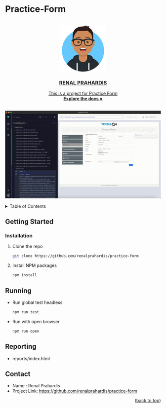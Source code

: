 # Practice-Form

<div id="top"></div>



<!-- PROJECT LOGO -->
<br />
<div align="center">
  <a href="https://github.com/renalprahardis/practice-form">
    <img src="images/avatar.png" style="width:150px;>                                    
  </a>

  <h3 align="center"></h3>                                       
  <h3 align="center">RENAL PRAHARDIS</h3>

  <p align="center">
    This is a project for Practice Form
    <br />
    <a href="https://github.com/renalprahardis/practice-form"><strong>Explore the docs »</strong></a>
    <br />
    <br />
  </p>
</div>

![Product Name Screen Shot][product-screenshot]

<!-- TABLE OF CONTENTS -->
<details>
  <summary>Table of Contents</summary>
  <ol>
    <li>
      <a href="#getting-started">Getting Started</a>
      <ul>
        <li><a href="#installation">Installation</a></li>
      </ul>
    </li>
    <li><a href="#running">Running</a></li>
    <li><a href="#reporting">Reporting</a></li>
    <li><a href="#contact">Contact</a></li>
  </ol>
</details>

## Getting Started

### Installation
1. Clone the repo
   ```sh
   git clone https://github.com/renalprahardis/practice-form
   ```
2. Install NPM packages
   ```sh
   npm install
   ```

## Running
* Run global test headless
   ```sh
   npm run test 
   ```

* Run with open browser
   ```sh
   npm run open
   ```

## Reporting

* reports/index.html

## Contact

* Name : Renal Prahardis
* Project Link: https://github.com/renalprahardis/practice-form

<p align="right">(<a href="#top">back to top</a>)</p>

[product-screenshot]: images/video.gif
